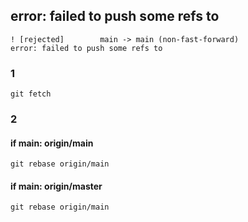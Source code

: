 ## error: failed to push some refs to
```
! [rejected]        main -> main (non-fast-forward)
error: failed to push some refs to
```
### 1
```git fetch```
### 2
#### if main: origin/main
```git rebase origin/main```
#### if main: origin/master
```git rebase origin/main```
